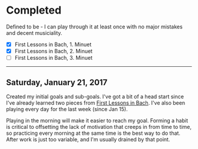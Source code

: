 # Completed

Defined to be - I can play through it at least once with no major mistakes and
decent musiciality.

- [x] First Lessons in Bach, 1. Minuet
- [x] First Lessons in Bach, 2. Minuet
- [ ] First Lessons in Bach, 3. Minuet

-----------------------

## Saturday, January 21, 2017

Created my initial goals and sub-goals. I've got a bit of a head start
since I've already learned two pieces from [First Lessons in
Bach](https://www.amazon.com/First-Lessons-Bach-Complete-Schirmers/dp/1423421922).
I've also been playing every day for the last week (since Jan 15).

Playing in the morning will make it easier to reach my goal.
Forming a habit is critical to offsetting the lack of
motivation that creeps in from time to time, so practicing every morning at
the same time is the best way to do that. After work is just too variable, and
I'm usually drained by that point.

